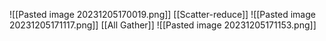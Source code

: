 ![[Pasted image 20231205170019.png]] [[Scatter-reduce]]
![[Pasted image 20231205171117.png]] 
[[All Gather]]
![[Pasted image 20231205171153.png]]